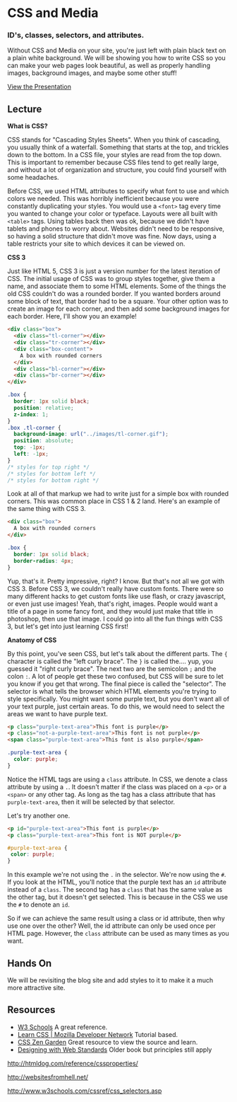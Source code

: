 # CSS and Media

### ID's, classes, selectors, and attributes.

Without CSS and Media on your site, you're just left with plain black text on a plain white background. We will be showing you how to write CSS so you can make your web pages look beautiful, as well as properly handling images, background images, and maybe some other stuff!

[View the Presentation](presentation.pdf)


## Lecture

**What is CSS?**

CSS stands for "Cascading Styles Sheets". When you think of cascading, you usually think of a waterfall. Something that starts at the top, and trickles down to the bottom. In a CSS file, your styles are read from the top down. This is important to remember because CSS files tend to get really large, and without a lot of organization and structure, you could find yourself with some headaches.

Before CSS, we used HTML attributes to specify what font to use and which colors we needed. This was horribly inefficient because you were constantly duplicating your styles. You would use a `<font>` tag every time you wanted to change your color or typeface. Layouts were all built with `<table>` tags. Using tables back then was ok, because we didn't have tablets and phones to worry about. Websites didn't need to be responsive, so having a solid structure that didn't move was fine. Now days, using a table restricts your site to which devices it can be viewed on.

**CSS 3**

Just like HTML 5, CSS 3 is just a version number for the latest iteration of CSS. The initial usage of CSS was to group styles together, give them a name, and associate them to some HTML elements. Some of the things the old CSS couldn't do was a rounded border. If you wanted borders around some block of text, that border had to be a square. Your other option was to create an image for each corner, and then add some background images for each border. Here, I'll show you an example!

```html
<div class="box">
  <div class="tl-corner"></div>
  <div class="tr-corner"></div>
  <div class="box-content">
    A box with rounded corners
  </div>
  <div class="bl-corner"></div>
  <div class="br-corner"></div>
</div>
```

```css
.box {
  border: 1px solid black;
  position: relative;
  z-index: 1;
}
.box .tl-corner {
  background-image: url("../images/tl-corner.gif");
  position: absolute;
  top: -1px;
  left: -1px;
}
/* styles for top right */
/* styles for bottom left */
/* styles for bottom right */
```

Look at all of that markup we had to write just for a simple box with rounded corners. This was common place in CSS 1 & 2 land. Here's an example of the same thing with CSS 3.

```html
<div class="box">
  A box with rounded corners
</div>
```
```css
.box {
  border: 1px solid black;
  border-radius: 4px;
}
```

Yup, that's it. Pretty impressive, right? I know. But that's not all we got with CSS 3. Before CSS 3, we couldn't really have custom fonts. There were so many different hacks to get custom fonts like use flash, or crazy javascript, or even just use images! Yeah, that's right, images. People would want a title of a page in some fancy font, and they would just make that title in photoshop, then use that image. I could go into all the fun things with CSS 3, but let's get into just learning CSS first!

**Anatomy of CSS**

By this point, you've seen CSS, but let's talk about the different parts. The `{` character is called the "left curly brace". The `}` is called the.... yup, you guessed it "right curly brace". The next two are the semicolon `;` and the colon `:`. A lot of people get these two confused, but CSS will be sure to let you know if you get that wrong. The final piece is called the "selector". The selector is what tells the browser which HTML elements you're trying to style specifically. You might want some purple text, but you don't want all of your text purple, just certain areas. To do this, we would need to select the areas we want to have purple text.

```html
<p class="purple-text-area">This font is purple</p>
<p class="not-a-purple-text-area">This font is not purple</p>
<span class="purple-text-area">This font is also purple</span>
```
```css
.purple-text-area {
  color: purple;
}
```

Notice the HTML tags are using a `class` attribute. In CSS, we denote a class attribute by using a `.`. It doesn't matter if the class was placed on a `<p>` or a `<span>` or any other tag. As long as the tag has a class attribute that has `purple-text-area`, then it will be selected by that selector.

Let's try another one.

```html
<p id="purple-text-area">This font is purple</p>
<p class="purple-text-area">This font is NOT purple</p>
```
```css
#purple-text-area {
 color: purple;
}
```

In this example we're not using the `.` in the selector. We're now using the `#`. If you look at the HTML, you'll notice that the purple text has an `id` attribute instead of a `class`. The second tag has a `class` that has the same value as the other tag, but it doesn't get selected. This is because in the CSS we use the `#` to denote an `id`.

So if we can achieve the same result using a class or id attribute, then why use one over the other? Well, the id attribute can only be used once per HTML page. However, the `class` attribute can be used as many times as you want.

## Hands On

We will be revisiting the blog site and add styles to it to make it a much more attractive site.

## Resources

* [W3 Schools](http://www.w3schools.com/css/) A great reference.
* [Learn CSS | Mozilla Developer Network](https://developer.mozilla.org/en-US/learn/css) Tutorial based.
* [CSS Zen Garden](http://www.csszengarden.com/) Great resource to view the source and learn.
* [Designing with Web Standards](http://www.amazon.com/Designing-Web-Standards-3rd-Edition/dp/0321616952) Older book but principles still apply

http://htmldog.com/reference/cssproperties/

http://websitesfromhell.net/

http://www.w3schools.com/cssref/css_selectors.asp
